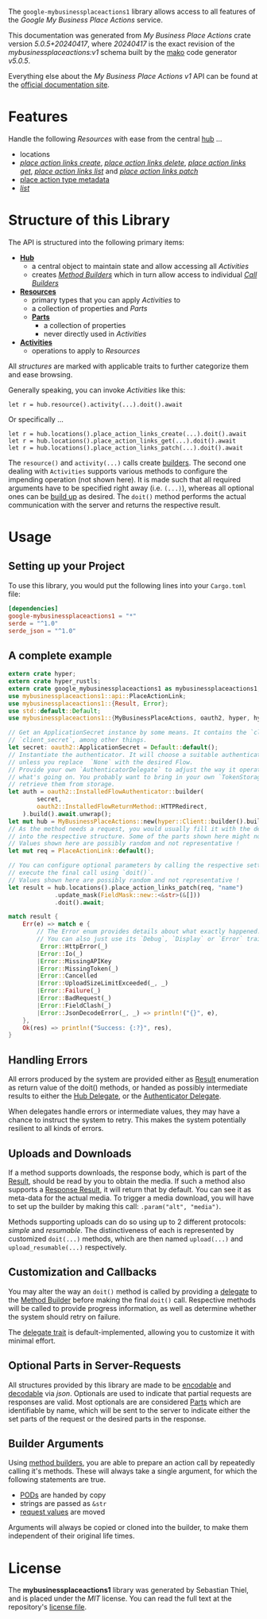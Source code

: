 <!---
DO NOT EDIT !
This file was generated automatically from 'src/generator/templates/api/README.md.mako'
DO NOT EDIT !
-->
The `google-mybusinessplaceactions1` library allows access to all features of the *Google My Business Place Actions* service.

This documentation was generated from *My Business Place Actions* crate version *5.0.5+20240417*, where *20240417* is the exact revision of the *mybusinessplaceactions:v1* schema built by the [mako](http://www.makotemplates.org/) code generator *v5.0.5*.

Everything else about the *My Business Place Actions* *v1* API can be found at the
[official documentation site](https://developers.google.com/my-business/).
# Features

Handle the following *Resources* with ease from the central [hub](https://docs.rs/google-mybusinessplaceactions1/5.0.5+20240417/google_mybusinessplaceactions1/MyBusinessPlaceActions) ... 

* locations
 * [*place action links create*](https://docs.rs/google-mybusinessplaceactions1/5.0.5+20240417/google_mybusinessplaceactions1/api::LocationPlaceActionLinkCreateCall), [*place action links delete*](https://docs.rs/google-mybusinessplaceactions1/5.0.5+20240417/google_mybusinessplaceactions1/api::LocationPlaceActionLinkDeleteCall), [*place action links get*](https://docs.rs/google-mybusinessplaceactions1/5.0.5+20240417/google_mybusinessplaceactions1/api::LocationPlaceActionLinkGetCall), [*place action links list*](https://docs.rs/google-mybusinessplaceactions1/5.0.5+20240417/google_mybusinessplaceactions1/api::LocationPlaceActionLinkListCall) and [*place action links patch*](https://docs.rs/google-mybusinessplaceactions1/5.0.5+20240417/google_mybusinessplaceactions1/api::LocationPlaceActionLinkPatchCall)
* [place action type metadata](https://docs.rs/google-mybusinessplaceactions1/5.0.5+20240417/google_mybusinessplaceactions1/api::PlaceActionTypeMetadata)
 * [*list*](https://docs.rs/google-mybusinessplaceactions1/5.0.5+20240417/google_mybusinessplaceactions1/api::PlaceActionTypeMetadataListCall)




# Structure of this Library

The API is structured into the following primary items:

* **[Hub](https://docs.rs/google-mybusinessplaceactions1/5.0.5+20240417/google_mybusinessplaceactions1/MyBusinessPlaceActions)**
    * a central object to maintain state and allow accessing all *Activities*
    * creates [*Method Builders*](https://docs.rs/google-mybusinessplaceactions1/5.0.5+20240417/google_mybusinessplaceactions1/client::MethodsBuilder) which in turn
      allow access to individual [*Call Builders*](https://docs.rs/google-mybusinessplaceactions1/5.0.5+20240417/google_mybusinessplaceactions1/client::CallBuilder)
* **[Resources](https://docs.rs/google-mybusinessplaceactions1/5.0.5+20240417/google_mybusinessplaceactions1/client::Resource)**
    * primary types that you can apply *Activities* to
    * a collection of properties and *Parts*
    * **[Parts](https://docs.rs/google-mybusinessplaceactions1/5.0.5+20240417/google_mybusinessplaceactions1/client::Part)**
        * a collection of properties
        * never directly used in *Activities*
* **[Activities](https://docs.rs/google-mybusinessplaceactions1/5.0.5+20240417/google_mybusinessplaceactions1/client::CallBuilder)**
    * operations to apply to *Resources*

All *structures* are marked with applicable traits to further categorize them and ease browsing.

Generally speaking, you can invoke *Activities* like this:

```Rust,ignore
let r = hub.resource().activity(...).doit().await
```

Or specifically ...

```ignore
let r = hub.locations().place_action_links_create(...).doit().await
let r = hub.locations().place_action_links_get(...).doit().await
let r = hub.locations().place_action_links_patch(...).doit().await
```

The `resource()` and `activity(...)` calls create [builders][builder-pattern]. The second one dealing with `Activities` 
supports various methods to configure the impending operation (not shown here). It is made such that all required arguments have to be 
specified right away (i.e. `(...)`), whereas all optional ones can be [build up][builder-pattern] as desired.
The `doit()` method performs the actual communication with the server and returns the respective result.

# Usage

## Setting up your Project

To use this library, you would put the following lines into your `Cargo.toml` file:

```toml
[dependencies]
google-mybusinessplaceactions1 = "*"
serde = "^1.0"
serde_json = "^1.0"
```

## A complete example

```Rust
extern crate hyper;
extern crate hyper_rustls;
extern crate google_mybusinessplaceactions1 as mybusinessplaceactions1;
use mybusinessplaceactions1::api::PlaceActionLink;
use mybusinessplaceactions1::{Result, Error};
use std::default::Default;
use mybusinessplaceactions1::{MyBusinessPlaceActions, oauth2, hyper, hyper_rustls, chrono, FieldMask};

// Get an ApplicationSecret instance by some means. It contains the `client_id` and 
// `client_secret`, among other things.
let secret: oauth2::ApplicationSecret = Default::default();
// Instantiate the authenticator. It will choose a suitable authentication flow for you, 
// unless you replace  `None` with the desired Flow.
// Provide your own `AuthenticatorDelegate` to adjust the way it operates and get feedback about 
// what's going on. You probably want to bring in your own `TokenStorage` to persist tokens and
// retrieve them from storage.
let auth = oauth2::InstalledFlowAuthenticator::builder(
        secret,
        oauth2::InstalledFlowReturnMethod::HTTPRedirect,
    ).build().await.unwrap();
let mut hub = MyBusinessPlaceActions::new(hyper::Client::builder().build(hyper_rustls::HttpsConnectorBuilder::new().with_native_roots().unwrap().https_or_http().enable_http1().build()), auth);
// As the method needs a request, you would usually fill it with the desired information
// into the respective structure. Some of the parts shown here might not be applicable !
// Values shown here are possibly random and not representative !
let mut req = PlaceActionLink::default();

// You can configure optional parameters by calling the respective setters at will, and
// execute the final call using `doit()`.
// Values shown here are possibly random and not representative !
let result = hub.locations().place_action_links_patch(req, "name")
             .update_mask(FieldMask::new::<&str>(&[]))
             .doit().await;

match result {
    Err(e) => match e {
        // The Error enum provides details about what exactly happened.
        // You can also just use its `Debug`, `Display` or `Error` traits
         Error::HttpError(_)
        |Error::Io(_)
        |Error::MissingAPIKey
        |Error::MissingToken(_)
        |Error::Cancelled
        |Error::UploadSizeLimitExceeded(_, _)
        |Error::Failure(_)
        |Error::BadRequest(_)
        |Error::FieldClash(_)
        |Error::JsonDecodeError(_, _) => println!("{}", e),
    },
    Ok(res) => println!("Success: {:?}", res),
}

```
## Handling Errors

All errors produced by the system are provided either as [Result](https://docs.rs/google-mybusinessplaceactions1/5.0.5+20240417/google_mybusinessplaceactions1/client::Result) enumeration as return value of
the doit() methods, or handed as possibly intermediate results to either the 
[Hub Delegate](https://docs.rs/google-mybusinessplaceactions1/5.0.5+20240417/google_mybusinessplaceactions1/client::Delegate), or the [Authenticator Delegate](https://docs.rs/yup-oauth2/*/yup_oauth2/trait.AuthenticatorDelegate.html).

When delegates handle errors or intermediate values, they may have a chance to instruct the system to retry. This 
makes the system potentially resilient to all kinds of errors.

## Uploads and Downloads
If a method supports downloads, the response body, which is part of the [Result](https://docs.rs/google-mybusinessplaceactions1/5.0.5+20240417/google_mybusinessplaceactions1/client::Result), should be
read by you to obtain the media.
If such a method also supports a [Response Result](https://docs.rs/google-mybusinessplaceactions1/5.0.5+20240417/google_mybusinessplaceactions1/client::ResponseResult), it will return that by default.
You can see it as meta-data for the actual media. To trigger a media download, you will have to set up the builder by making
this call: `.param("alt", "media")`.

Methods supporting uploads can do so using up to 2 different protocols: 
*simple* and *resumable*. The distinctiveness of each is represented by customized 
`doit(...)` methods, which are then named `upload(...)` and `upload_resumable(...)` respectively.

## Customization and Callbacks

You may alter the way an `doit()` method is called by providing a [delegate](https://docs.rs/google-mybusinessplaceactions1/5.0.5+20240417/google_mybusinessplaceactions1/client::Delegate) to the 
[Method Builder](https://docs.rs/google-mybusinessplaceactions1/5.0.5+20240417/google_mybusinessplaceactions1/client::CallBuilder) before making the final `doit()` call. 
Respective methods will be called to provide progress information, as well as determine whether the system should 
retry on failure.

The [delegate trait](https://docs.rs/google-mybusinessplaceactions1/5.0.5+20240417/google_mybusinessplaceactions1/client::Delegate) is default-implemented, allowing you to customize it with minimal effort.

## Optional Parts in Server-Requests

All structures provided by this library are made to be [encodable](https://docs.rs/google-mybusinessplaceactions1/5.0.5+20240417/google_mybusinessplaceactions1/client::RequestValue) and 
[decodable](https://docs.rs/google-mybusinessplaceactions1/5.0.5+20240417/google_mybusinessplaceactions1/client::ResponseResult) via *json*. Optionals are used to indicate that partial requests are responses 
are valid.
Most optionals are are considered [Parts](https://docs.rs/google-mybusinessplaceactions1/5.0.5+20240417/google_mybusinessplaceactions1/client::Part) which are identifiable by name, which will be sent to 
the server to indicate either the set parts of the request or the desired parts in the response.

## Builder Arguments

Using [method builders](https://docs.rs/google-mybusinessplaceactions1/5.0.5+20240417/google_mybusinessplaceactions1/client::CallBuilder), you are able to prepare an action call by repeatedly calling it's methods.
These will always take a single argument, for which the following statements are true.

* [PODs][wiki-pod] are handed by copy
* strings are passed as `&str`
* [request values](https://docs.rs/google-mybusinessplaceactions1/5.0.5+20240417/google_mybusinessplaceactions1/client::RequestValue) are moved

Arguments will always be copied or cloned into the builder, to make them independent of their original life times.

[wiki-pod]: http://en.wikipedia.org/wiki/Plain_old_data_structure
[builder-pattern]: http://en.wikipedia.org/wiki/Builder_pattern
[google-go-api]: https://github.com/google/google-api-go-client

# License
The **mybusinessplaceactions1** library was generated by Sebastian Thiel, and is placed 
under the *MIT* license.
You can read the full text at the repository's [license file][repo-license].

[repo-license]: https://github.com/Byron/google-apis-rsblob/main/LICENSE.md

